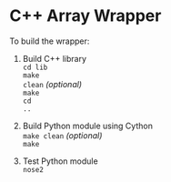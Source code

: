 # C++ Array Wrapper

To build the wrapper:

1. Build C++ library<br>
    <code>cd lib</code><br>
    <code>make clean</code> *(optional)*<br>
    <code>make</code><br>
    <code>cd ..</code>

2. Build Python module using Cython<br>
   <code>make clean</code> *(optional)*<br>
   <code>make</code>

3. Test Python module<br>
   <code>nose2</code>
